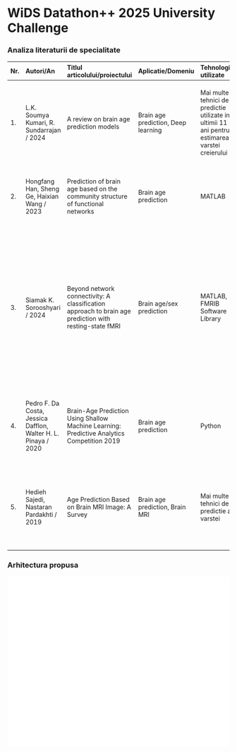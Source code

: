 # **WiDS Datathon++ 2025 University Challenge**

### Analiza literaturii de specialitate
| Nr. | Autori/An | Titlul articolului/proiectului | Aplicatie/Domeniu | Tehnologii utilizate | Metodologie/Abordare | Rezultate | Limitari | Comentarii suplimentare | 
| :--- | :--- | :--- | :--- | :--- | :--- | :--- | :--- | :--- |
| 1. | L.K. Soumya Kumari, R. Sundarrajan / 2024 | A review on brain age prediction models | Brain age prediction, Deep learning | Mai multe tehnici de predictie utilizate in ultimii 11 ani pentru estimarea varstei creierului | Comparatie intre diverse tehnici si modele (SVR, CNNs, RNNs, combinatii de modele) | Cel mai bun rezultat obtinut pe fMRI-uri: SVR (Support Vector Regression)  MAE = 0.753 years |   | Un model de regresie eficient pentru datele proiectului nostru este SVR |
| 2. | Hongfang Han, Sheng Ge, Haixian Wang / 2023 | Prediction of brain age based on the community structure of functional networks | Brain age prediction | MATLAB | S-au testat 6 modele de machine learning diferite (SVR, RVR, LASSO, EN, RR, XGBoost) pentru predictia varstei | SVR MAE = 0.753 years | S-a folosit un numar mic de date, dintre care una singura pentru verificarea acuratetei finale |   |
| 3. | Siamak K. Sorooshyari / 2024 | Beyond network connectivity: A classification approach to brain age prediction with resting-state fMRI | Brain age/sex prediction | MATLAB, FMRIB Software Library | S-au utilizat fMRI-uri de la 887 de indivizi cu varste intre 21-85 ani, esantionate cu ajutorul metodei Monte-Carlo, pentru antrenarea unui SVM. Scopul a fost observarea acuratetei pentru categorii de varsta si diferentierea intre sexe. | S-a observat ca diferentele intre sexe se diminueaza odata cu cresterea in varsta devenind minime intre 61 si 70 de ani. S-a constatat ca nu se poate realiza o predictie a sexului individului. | Nu s-au realizat optimizari asupra spatiului de date | Avand in vedere ca datele primite pentru proiectul nostru consista in indivizi cu varste intre 5-22 ani, vom lua in considerare o esantionare pe sexe pentru o acuratete sporita |
| 4. | Pedro F. Da Costa, Jessica Dafflon, Walter H. L. Pinaya / 2020 | Brain-Age Prediction Using Shallow Machine Learning: Predictive Analytics Competition 2019 | Brain age prediction | Python | S-au testat diverse modele (LR, SVR, GPR, Decision Trees) pe un set de date de 2,640 participanti. S-a folosit un ansamblu de modele de predictie pentru varianta finala. | S-a obtinut pentru SVR combinat cu date despre materia cenusie si cea alba:  MAE = 4.571 | Nu s-au luat in considerare modelele pentru care MAE>7 |   |
| 5. | Hedieh Sajedi, Nastaran Pardakhti / 2019 | Age Prediction Based on Brain MRI Image: A Survey | Brain age prediction, Brain MRI | Mai multe tehnici de predictie a varstei | Sunt analizate diverse tipuri de metode de procesare a imaginilor (pixel-based, voxel-based si surface-based) si diverse modele de predictie de Machine Learning (SVR, GPR) si Deep Learning (CNN) | SVM Voxel based:  Accuracy = 96.25%   MAE = 5.08    Using small kernel size  GR = 97.6%  SS = 100%  SC = 95.8% | Costuri computationale ridicate, senzitivitate la calitatea imaginilor |   |

### Arhitectura propusa
<p align="center">
  <img src="Diagrama/Diagrama.png">
</p>
